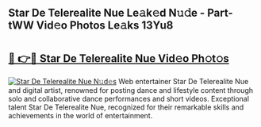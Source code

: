 ## Star De Telerealite Nue Le𝚊k𝚎d N𝚞𝚍e - Part-tWW Vid𝚎o Photos Le𝚊ks 13Yu8

# <h2><a href="http://fb3jj1e.evod.top/?m=Star+De+Telerealite+Nue">🔗 👉🔴 Star De Telerealite Nue Vid𝚎o Ph𝚘t𝚘s</a></h2>

[![Star De Telerealite Nue N𝚞d𝚎s](https://i.imgur.com/8V9OHl7.gif)](http://fb3jj1e.evod.top/?m=Star+De+Telerealite+Nue)
Web entertainer Star De Telerealite Nue and digital artist, renowned for posting dance and lifestyle content through solo and collaborative dance performances and short videos. Exceptional talent Star De Telerealite Nue, recognized for their remarkable skills and achievements in the world of entertainment. 
